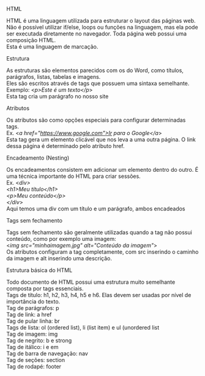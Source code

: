 HTML

HTML é uma linguagem utilizada para estruturar o layout das páginas web. 
<br />Não é possível utilizar if/else, loops ou funções na linguagem, mas ela pode ser executada diretamente no navegador. Toda página web possui uma composição HTML.
<br />Esta é uma linguagem de marcação. 

Estrutura

As estruturas são elementos parecidos com os do Word, como títulos, parágrafos, listas, tabelas e imagens.
<br />Eles são escritos através de tags que possuem uma sintaxa semelhante.
<br />Exemplo: <*p>Este é um texto</p*>
<br />Esta tag cria um parágrafo no nosso site 

Atributos

Os atributos são como opções especiais para configurar determinadas tags.
<br />Ex. <*a href="https://www.google.com">Ir para o Google</a*>
<br />Esta tag gera um elemento clicável que nos leva a uma outra página. O link dessa página é determinado pelo atributo href.

Encadeamento (Nesting)

Os encadeamentos consistem em adicionar um elemento dentro do outro. É uma técnica importante do HTML para criar sessões.
<br />Ex. <*div>
<br />      <*h1>Meu título</h1*>
<br />      <*p>Meu conteúdo</p*>
<br />    </div*>
<br />Aqui temos uma div com um título e um parágrafo, ambos encadeados

 Tags sem fechamento
 
 Tags sem fechamento são geralmente utilizadas quando a tag não possui conteúdo, como por exemplo uma imagem:
 <br /><*img src="minhaimagem.jpg" alt="Conteúdo da imagem"*>
 <br />Os atributos configuram a tag completamente, com src inserindo o caminho da imagem e alt inserindo uma descrição.
 
 Estrutura básica do HTML
 
 Todo documento de HTML possui uma estrutura muito semelhante composta por tags essenciais.
 <br />Tags de título: h1, h2, h3, h4, h5 e h6. Elas devem ser usadas por nível de importância do texto.
 <br />Tag de parágrafos: p
 <br />Tag de link: a href
 <br />Tag de pular linha: br
 <br />Tags de lista: ol (ordered list), li (list item) e ul (unordered list
 <br />Tag de imagem: img
 <br />Tag de negrito: b e strong
 <br />Tag de itálico: i e em
 <br />Tag de barra de navegação: nav
 <br />Tag de seções: section
 <br />Tag de rodapé: footer
